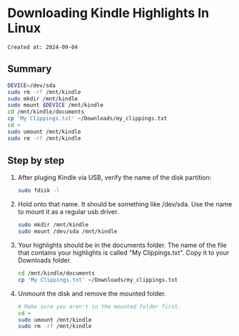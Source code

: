# Downloading Kindle Highlights In Linux

```
Created at: 2024-09-04
```

## Summary

```sh
DEVICE=/dev/sda
sudo rm -rf /mnt/kindle
sudo mkdir /mnt/kindle
sudo mount $DEVICE /mnt/kindle
cd /mnt/kindle/documents
cp 'My Clippings.txt' ~/Downloads/my_clippings.txt
cd ~
sudo umount /mnt/kindle
sudo rm -rf /mnt/kindle
```

## Step by step

1. After pluging Kindle via USB, verify the name of the disk partition:
   ```sh
   sudo fdisk -l
   ```
2. Hold onto that name. It should be something like /dev/sda. Use the name to
   mount it as a regular usb driver.
   ```sh
   sudo mkdir /mnt/kindle
   sudo mount /dev/sda /mnt/kindle
   ```
3. Your highlights should be in the documents folder. The name of the file that
   contains your highlights is called "My Clippings.txt". Copy it to your
   Downloads folder.
   ```sh
   cd /mnt/kindle/documents
   cp 'My Clippings.txt' ~/Downloads/my_clippings.txt
   ```
4. Unmount the disk and remove the mounted folder.
   ```sh
   # Make sure you aren't in the mounted folder first.
   cd ~
   sudo umount /mnt/kindle
   sudo rm -rf /mnt/kindle
   ```

